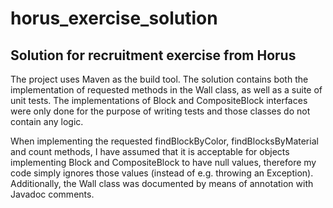 # horus_exercise_solution
## Solution for recruitment exercise from Horus

The project uses Maven as the build tool.
The solution contains both the implementation of requested methods in the Wall class, as well as a suite of unit tests. The implementations of Block and CompositeBlock interfaces were only done for the purpose of writing tests and those classes do not contain any logic.

When implementing the requested findBlockByColor, findBlocksByMaterial and count methods, I have assumed that it is acceptable for objects implementing Block and CompositeBlock to have null values, therefore my code simply ignores those values (instead of e.g. throwing an Exception). Additionally, the Wall class was documented by means of annotation with Javadoc comments.
